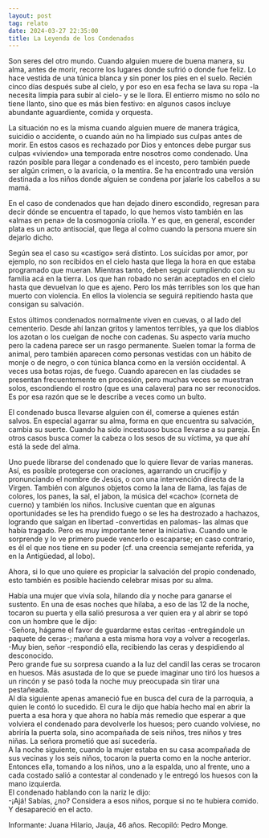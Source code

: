 ```yaml
---
layout: post
tag: relato
date: 2024-03-27 22:35:00
title: La Leyenda de los Condenados
---
```


   Son seres del otro mundo. Cuando alguien muere de buena manera, su
   alma, antes de morir, recorre los lugares donde sufrió o donde fue
   feliz. Lo hace vestida de una túnica blanca y sin poner los pies en el
   suelo. Recién cinco días después sube al cielo, y por eso en esa fecha
   se lava su ropa -la necesita limpia para subir al cielo- y se le llora.
   El entierro mismo no sólo no tiene llanto, sino que es más bien
   festivo: en algunos casos incluye abundante aguardiente, comida y
   orquesta.
   
   La situación no es la misma cuando alguien muere de manera trágica,
   suicidio o accidente, o cuando aún no ha limpiado sus culpas antes de
   morir. En estos casos es rechazado por Dios y entonces debe purgar sus
   culpas «viviendo» una temporada entre nosotros como condenado. Una razón
   posible para llegar a condenado es el incesto, pero también puede ser
   algún crimen, o la avaricia, o la mentira. Se ha encontrado una versión
   destinada a los niños donde alguien se condena por jalarle los cabellos
   a su mamá.
   
   En el caso de condenados que han dejado dinero escondido, regresan para
   decir dónde se encuentra el tapado, lo que hemos visto también en las
   «almas en pena» de la cosmogonía criolla. Y es que, en general,
   esconder plata es un acto antisocial, que llega al colmo cuando la
   persona muere sin dejarlo dicho.
   
   Según sea el caso su «castigo» será distinto. Los suicidas por amor,
   por ejemplo, no son recibidos en el cielo hasta que llega la hora en
   que estaba programado que mueran. Mientras tanto, deben seguir
   cumpliendo con su familia acá en la tierra. Los que han robado no serán
   aceptados en el cielo hasta que devuelvan lo que es ajeno. Pero los más
   terribles son los que han muerto con violencia. En ellos la violencia
   se seguirá repitiendo hasta que consigan su salvación.
   
   Estos últimos condenados normalmente viven en cuevas, o al lado del
   cementerio. Desde ahí lanzan gritos y lamentos terribles, ya que los
   diablos los azotan o los cuelgan de noche con cadenas. Su aspecto varía
   mucho pero la cadena parece ser un rasgo permanente. Suelen tomar la
   forma de animal, pero también aparecen como personas vestidas con un
   hábito de monje o de negro, o con túnica blanca como en la versión
   occidental. A veces usa botas rojas, de fuego. Cuando aparecen en las
   ciudades se presentan frecuentemente en procesión, pero muchas veces se
   muestran solos, escondiendo el rostro (que es una calavera) para no ser
   reconocidos. Es por esa razón que se le describe a veces como un bulto.
   
   El condenado busca llevarse alguien con él, comerse a quienes están
   salvos. En especial agarrar su alma, forma en que encuentra su
   salvación, cambia su suerte. Cuando ha sido incestuoso busca llevarse a
   su pareja. En otros casos busca comer la cabeza o los sesos de su
   víctima, ya que ahí está la sede del alma.
   
   Uno puede librarse del condenado que lo quiere llevar de varias
   maneras. Así, es posible protegerse con oraciones, agarrando un
   crucifijo y pronunciando el nombre de Jesús, o con una intervención
   directa de la Virgen. También con algunos objetos como la lana de
   llama, las fajas de colores, los panes, la sal, el jabon, la música del
   «cacho» (corneta de cuerno) y también los niños. Inclusive cuentan que
   en algunas oportunidades se les ha prendido fuego o se les ha
   destrozado a hachazos, logrando que salgan en libertad -convertidas en
   palomas- las almas que había tragado. Pero es muy importante tener la
   iniciativa. Cuando uno le sorprende y lo ve primero puede vencerlo o
   escaparse; en caso contrario, es él el que nos tiene en su poder (cf.
   una creencia semejante referida, ya en la Antigüedad, al lobo).
   
   Ahora, si lo que uno quiere es propiciar la salvación del propio
   condenado, esto también es posible haciendo celebrar misas por su alma.
   
   Había una mujer que vivía sola, hilando día y noche para ganarse el
   sustento. En una de esas noches que hilaba, a eso de las 12 de la
   noche, tocaron su puerta y ella salió presurosa a ver quien era y al
   abrir se topó con un hombre que le dijo:  
   -Señora, hágame el favor de guardarme estas ceritas -entregándole un
   paquete de ceras-; mañana a esta misma hora voy a volver a recogerlas.  
   -Muy bien, señor -respondió ella, recibiendo las ceras y despidiendo al
   desconocido.  
   Pero grande fue su sorpresa cuando a la luz del candil las ceras se
   trocaron en huesos. Más asustada de lo que se puede imaginar uno tiró
   los huesos a un rincón y se pasó toda la noche muy preocupada sin tirar
   una pestañeada.  
   Al día siguiente apenas amaneció fue en busca del cura de la parroquia,
   a quien le contó lo sucedido. El cura le dijo que había hecho mal en
   abrir la puerta a esa hora y que ahora no había más remedio que esperar
   a que volviera el condenado para devolverle los huesos; pero cuando
   volviese, no abriría la puerta sola, sino acompañada de seis niños,
   tres niños y tres niñas. La señora prometió que así sucedería.  
   A la noche siguiente, cuando la mujer estaba en su casa acompañada de
   sus vecinas y los seis niños, tocaron la puerta como en la noche
   anterior.  
   Entonces ella, tomando a los niños, uno a la espalda, uno al frente,
   uno a cada costado salió a contestar al condenado y le entregó los
   huesos con la mano izquierda.  
   El condenado hablando con la nariz le dijo:  
   -¡Ajá! Sabías, ¿no? Considera a esos niños, porque si no te hubiera
   comido.  
   Y desapareció en el acto.
   
   Informante: Juana Hilario, Jauja, 46 años. Recopiló: Pedro Monge.